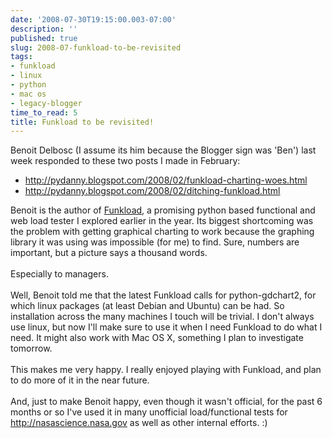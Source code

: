 ```yaml
---
date: '2008-07-30T19:15:00.003-07:00'
description: ''
published: true
slug: 2008-07-funkload-to-be-revisited
tags:
- funkload
- linux
- python
- mac os
- legacy-blogger
time_to_read: 5
title: Funkload to be revisited!
---
```


Benoit Delbosc (I assume its him because the Blogger sign was 'Ben') last week responded to these two posts I made in February:<br /><ul><li><a href="http://www.blogger.com/post-edit.g?blogID=4477131926658044957&amp;postID=4825653604385076024#%20http://pydanny.blogspot.com/2008/02/funkload-charting-woes.html">http://pydanny.blogspot.com/2008/02/funkload-charting-woes.html</a></li><li><a href="http://pydanny.blogspot.com/2008/02/ditching-funkload.html">http://pydanny.blogspot.com/2008/02/ditching-funkload.html</a></li></ul>Benoit is the author of <a href="http://funkload.nuxeo.org/">Funkload</a>, a promising python based functional and web load tester I explored earlier in the year.  Its biggest shortcoming was the problem with getting graphical charting to work because the graphing library it was using was impossible (for me) to find.  Sure, numbers are important, but a picture says a thousand words.<br /><br />Especially to managers.<br /><br />Well, Benoit told me that the latest Funkload calls for python-gdchart2, for which linux packages (at least Debian and Ubuntu) can be had.  So installation across the many machines I touch will be trivial.  I don't always use linux, but now I'll make sure to use it when I need Funkload to do what I need.  It might also work with Mac OS X, something I plan to investigate tomorrow.<br /><br />This makes me very happy.  I really enjoyed playing with Funkload, and plan to do more of it in the near future. <br /><br />And, just to make Benoit happy, even though it wasn't official, for the past 6 months or so I've used it in many unofficial load/functional tests for <a href="http://nasascience.nasa.gov/">http://nasascience.nasa.gov</a> as well as other internal efforts.  :)